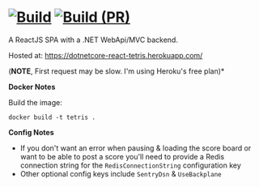 [![Build](https://github.com/stewie1570/tetris/actions/workflows/Merge.yml/badge.svg)](https://github.com/stewie1570/tetris/actions/workflows/Merge.yml)
[![Build (PR)](https://github.com/stewie1570/tetris/actions/workflows/PR.yml/badge.svg)](https://github.com/stewie1570/tetris/actions/workflows/PR.yml)
======

A ReactJS SPA with a .NET WebApi/MVC backend.

Hosted at: https://dotnetcore-react-tetris.herokuapp.com/

(**NOTE**, First request may be slow. I'm using Heroku's free plan)*

**Docker Notes**

Build the image:
```terminal
docker build -t tetris .
```

**Config Notes**
- If you don't want an error when pausing & loading the score board or want to be able to post a score you'll need to provide a Redis connection string for the `RedisConnectionString` configuration key
- Other optional config keys include `SentryDsn` & `UseBackplane`
